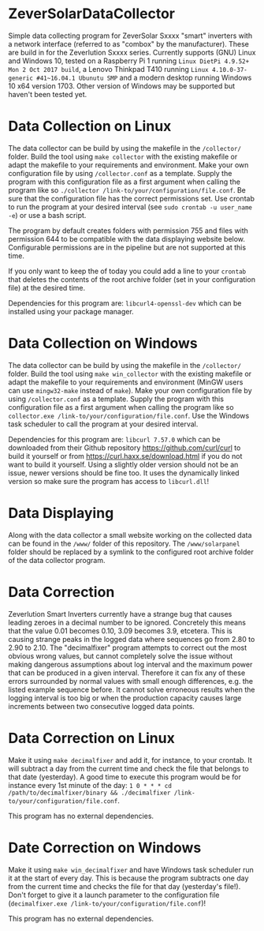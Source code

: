 # ZeverSolarDataCollector
Simple data collecting program for ZeverSolar Sxxxx "smart" inverters with a network interface (referred to as "combox" by the manufacturer). These are build in for the Zeverlution Sxxxx series. Currently supports (GNU) Linux and Windows 10, tested on a Raspberry Pi 1 running `Linux DietPi 4.9.52+ Mon 2 Oct 2017 build`, a Lenovo Thinkpad T410 running `Linux 4.10.0-37-generic #41~16.04.1 Ubunutu SMP` and a modern desktop running Windows 10 x64 version 1703. Other version of Windows may be supported but haven't been tested yet.

# Data Collection on Linux
The data collector can be build by using the makefile in the `/collector/` folder. Build the tool using `make collector` with the existing makefile or adapt the makefile to your requirements and environment. Make your own configuration file by using `/collector.conf` as a template. Supply the program with this configuration file as a first argument when calling the program like so `./collector /link-to/your/configuration/file.conf`. Be sure that the configuration file has the correct permissions set. Use crontab to run the program at your desired interval (see `sudo crontab -u user_name -e`) or use a bash script.

The program by default creates folders with permission 755 and files with permission 644 to be compatible with the data displaying website below. Configurable permissions are in the pipeline but are not supported at this time.

If you only want to keep the of today you could add a line to your `crontab` that deletes the contents of the root archive folder (set in your configuration file) at the desired time.

Dependencies for this program are:
`libcurl4-openssl-dev` which can be installed using your package manager.

# Data Collection on Windows
The data collector can be build by using the makefile in the `/collector/` folder. Build the tool using `make win_collector` with the existing makefile or adapt the makefile to your requirements and environment (MinGW users can use `mingw32-make` instead of `make`). Make your own configuration file by using `/collector.conf` as a template. Supply the program with this configuration file as a first argument when calling the program like so `collector.exe /link-to/your/configuration/file.conf`. Use the Windows task scheduler to call the program at your desired interval.

Dependencies for this program are:
`libcurl 7.57.0` which can be downloaded from their Github repository https://github.com/curl/curl to build it yourself or from https://curl.haxx.se/download.html if you do not want to build it yourself. Using a slightly older version should not be an issue, newer versions should be fine too. It uses the dynamically linked version so make sure the program has access to `libcurl.dll`!

# Data Displaying
Along with the data collector a small website working on the collected data can be found in the `/www/` folder of this repository. The `/www/solarpanel` folder should be replaced by a symlink to the configured root archive folder of the data collector program.

# Data Correction
Zeverlution Smart Inverters currently have a strange bug that causes leading zeroes in a decimal number to be ignored. Concretely this means that the value 0.01 becomes 0.10, 3.09 becomes 3.9, etcetera. This is causing strange peaks in the logged data where sequences go from 2.80 to 2.90 to 2.10. The "decimalfixer" program attempts to correct out the most obvious wrong values, but cannot completely solve the issue without making dangerous assumptions about log interval and the maximum power that can be produced in a given interval. Therefore it can fix any of these errors surrounded by normal values with small enough differences, e.g. the listed example sequence before. It cannot solve erroneous results when the logging interval is too big or when the production capacity causes large increments between two consecutive logged data points.  

# Data Correction on Linux
Make it using `make decimalfixer` and add it, for instance, to your crontab. It will subtract a day from the current time and check the file that belongs to that date (yesterday). A good time to execute this program would be for instance every 1st minute of the day: `1 0 * * * cd /path/to/decimalfixer/binary && ./decimalfixer /link-to/your/configuration/file.conf`.

This program has no external dependencies.

# Date Correction on Windows
Make it using `make win_decimalfixer` and have Windows task scheduler run it at the start of every day. This is because the program subtracts one day from the current time and checks the file for that day (yesterday's file!). Don't forget to give it a launch parameter to the configuration file (`decimalfixer.exe /link-to/your/configuration/file.conf`)!

This program has no external dependencies.
